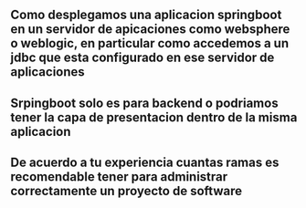 ## Como desplegamos una aplicacion springboot en un servidor de apicaciones como websphere o weblogic, en particular como accedemos a un jdbc que esta configurado en ese servidor de aplicaciones
## Srpingboot solo es para backend o podriamos tener la capa de presentacion dentro de la misma aplicacion
## De acuerdo a tu experiencia cuantas ramas es recomendable tener para administrar correctamente un proyecto de software 
